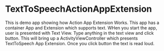 # TextToSpeechActionAppExtension

This is demo app showing how Action App Extension Works. This app has a container App and Extension which supports text. WHen you start the app, user is presented with Text View. Type anything in the text view and click button. This will bring up a ActivityViewController which presents TextToSpeech App Extension. Once you click button the text is read loud.
